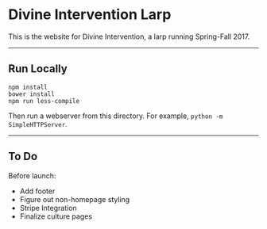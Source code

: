 # Divine Intervention Larp
This is the website for Divine Intervention, a larp running Spring-Fall 2017.
- - -
## Run Locally
```shell
npm install
bower install
npm run less-compile
```
Then run a webserver from this directory. For example, `python -m SimpleHTTPServer`.
- - -

## To Do
Before launch:
* Add footer
* Figure out non-homepage styling
* Stripe Integration
* Finalize culture pages